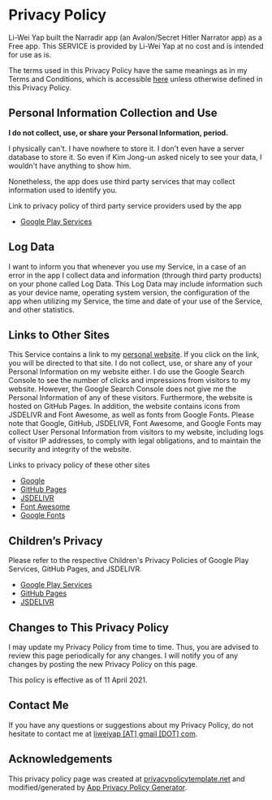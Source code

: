 # Privacy Policy

Li-Wei Yap built the Narradir app (an Avalon/Secret Hitler Narrator app) as a Free app. This SERVICE is provided by Li-Wei Yap at no cost and is intended for use as is.

The terms used in this Privacy Policy have the same meanings as in my Terms and Conditions, which is accessible [here](https://liweiyap.github.io/narradir-android/TERMS-AND-CONDITIONS) unless otherwise defined in this Privacy Policy.

## Personal Information Collection and Use

**I do not collect, use, or share your Personal Information, period.**

I physically can't. I have nowhere to store it. I don't even have a server database to store it. So even if Kim Jong-un asked nicely to see your data, I wouldn't have anything to show him.

Nonetheless, the app does use third party services that may collect information used to identify you.

Link to privacy policy of third party service providers used by the app

*   [Google Play Services](https://www.google.com/policies/privacy/)

## Log Data

I want to inform you that whenever you use my Service, in a case of an error in the app I collect data and information (through third party products) on your phone called Log Data. This Log Data may include information such as your device name, operating system version, the configuration of the app when utilizing my Service, the time and date of your use of the Service, and other statistics.

## Links to Other Sites

This Service contains a link to my [personal website](https://liweiyap.github.io/). If you click on the link, you will be directed to that site. I do not collect, use, or share any of your Personal Information on my website either. I do use the Google Search Console to see the number of clicks and impressions from visitors to my website. However, the Google Search Console does not give me the Personal Information of any of these visitors. Furthermore, the website is hosted on GitHub Pages. In addition, the website contains icons from JSDELIVR and Font Awesome, as well as fonts from Google Fonts. Please note that Google, GitHub, JSDELIVR, Font Awesome, and Google Fonts may collect User Personal Information from visitors to my website, including logs of visitor IP addresses, to comply with legal obligations, and to maintain the security and integrity of the website.

Links to privacy policy of these other sites

*   [Google](https://policies.google.com/privacy)
*   [GitHub Pages](https://docs.github.com/en/github/site-policy/github-privacy-statement)
*   [JSDELIVR](https://www.jsdelivr.com/terms/privacy-policy-jsdelivr-net)
*   [Font Awesome](https://fontawesome.com/privacy)
*   [Google Fonts](https://developers.google.com/fonts/faq#:~:text=the%20web%20faster.-,What%20does%20using%20the%20Google%20Fonts%20API%20mean%20for%20the,to%20the%20Google%20Fonts%20API.)

## Children’s Privacy

Please refer to the respective Children's Privacy Policies of Google Play Services, GitHub Pages, and JSDELIVR.

*   [Google Play Services](https://families.google.com/intl/en-GB/familylink/privacy/child-policy/)
*   [GitHub Pages](https://docs.github.com/en/github/site-policy/github-privacy-statement#what-information-github-does-not-collect)
*   [JSDELIVR](https://www.jsdelivr.com/terms/privacy-policy-jsdelivr-net)

## Changes to This Privacy Policy

I may update my Privacy Policy from time to time. Thus, you are advised to review this page periodically for any changes. I will notify you of any changes by posting the new Privacy Policy on this page.

This policy is effective as of 11 April 2021.

## Contact Me

If you have any questions or suggestions about my Privacy Policy, do not hesitate to contact me at <a href="mailto:liweiyap@gmail.com">liweiyap [AT] gmail [DOT] com</a>.

## Acknowledgements

This privacy policy page was created at [privacypolicytemplate.net](https://privacypolicytemplate.net) and modified/generated by [App Privacy Policy Generator](https://app-privacy-policy-generator.nisrulz.com/).
